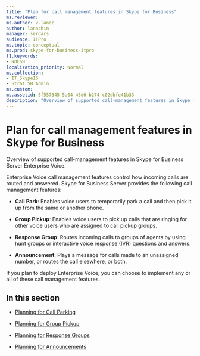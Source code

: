 ```yaml
---
title: "Plan for call management features in Skype for Business"
ms.reviewer: 
ms.author: v-lanac
author: lanachin
manager: serdars
audience: ITPro
ms.topic: conceptual
ms.prod: skype-for-business-itpro
f1.keywords:
- NOCSH
localization_priority: Normal
ms.collection:
- IT_Skype16
- Strat_SB_Admin
ms.custom:
ms.assetid: 5f557345-5a04-45d6-b274-c02dbfe41b33
description: "Overview of supported call-management features in Skype for Business Server Enterprise Voice."
---
```


# Plan for call management features in Skype for Business

Overview of supported call-management features in Skype for Business Server Enterprise Voice.

Enterprise Voice call management features control how incoming calls are routed and answered. Skype for Business Server provides the following call management features:

- **Call Park**: Enables voice users to temporarily park a call and then pick it up from the same or another phone.

- **Group Pickup**: Enables voice users to pick up calls that are ringing for other voice users who are assigned to call pickup groups.

- **Response Group**: Routes incoming calls to groups of agents by using hunt groups or interactive voice response (IVR) questions and answers.

- **Announcement**: Plays a message for calls made to an unassigned number, or routes the call elsewhere, or both.

If you plan to deploy Enterprise Voice, you can choose to implement any or all of these call management features.

## In this section

- [Planning for Call Parking](https://technet.microsoft.com/library/e463c4ba-b7e4-42e5-98f0-0c8b842206dd.aspx)

- [Planning for Group Pickup](https://technet.microsoft.com/library/6d306466-778f-4c6a-9b6a-35dcd0d1811e.aspx)

- [Planning for Response Groups](https://technet.microsoft.com/library/7c10ce08-0068-4b22-8ecc-33e94811c900.aspx)

- [Planning for Announcements](https://technet.microsoft.com/library/eb9f5420-0222-4fe0-81a7-9d249e56cd84.aspx)


